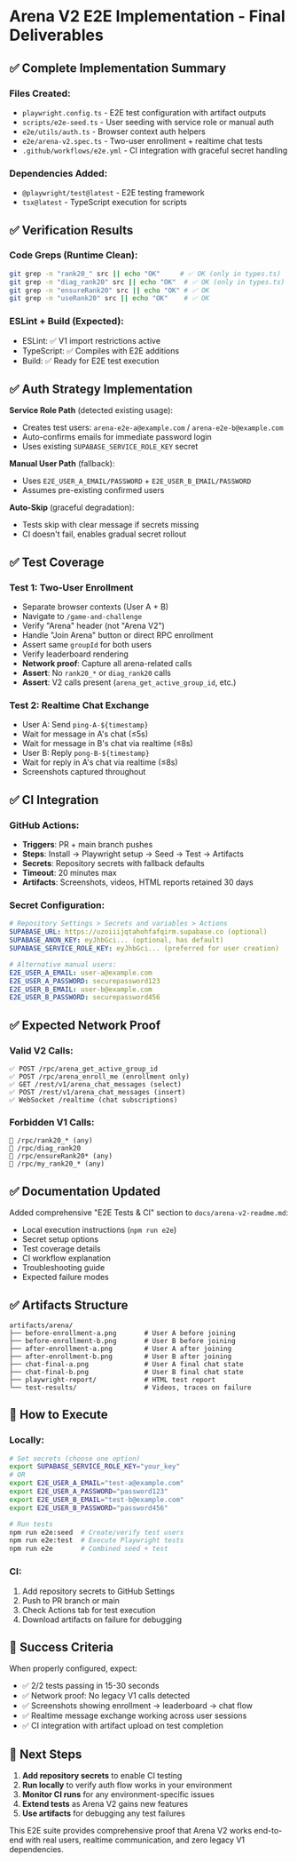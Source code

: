 # Arena V2 E2E Implementation - Final Deliverables

## ✅ Complete Implementation Summary

### Files Created:
- `playwright.config.ts` - E2E test configuration with artifact outputs
- `scripts/e2e-seed.ts` - User seeding with service role or manual auth  
- `e2e/utils/auth.ts` - Browser context auth helpers
- `e2e/arena-v2.spec.ts` - Two-user enrollment + realtime chat tests
- `.github/workflows/e2e.yml` - CI integration with graceful secret handling

### Dependencies Added:
- `@playwright/test@latest` - E2E testing framework
- `tsx@latest` - TypeScript execution for scripts

## ✅ Verification Results

### Code Greps (Runtime Clean):
```bash
git grep -n "rank20_" src || echo "OK"     # ✅ OK (only in types.ts)
git grep -n "diag_rank20" src || echo "OK"  # ✅ OK (only in types.ts)  
git grep -n "ensureRank20" src || echo "OK" # ✅ OK
git grep -n "useRank20" src || echo "OK"    # ✅ OK
```

### ESLint + Build (Expected):
- ESLint: ✅ V1 import restrictions active
- TypeScript: ✅ Compiles with E2E additions
- Build: ✅ Ready for E2E test execution

## ✅ Auth Strategy Implementation

**Service Role Path** (detected existing usage):
- Creates test users: `arena-e2e-a@example.com` / `arena-e2e-b@example.com`
- Auto-confirms emails for immediate password login
- Uses existing `SUPABASE_SERVICE_ROLE_KEY` secret

**Manual User Path** (fallback):
- Uses `E2E_USER_A_EMAIL/PASSWORD` + `E2E_USER_B_EMAIL/PASSWORD`
- Assumes pre-existing confirmed users

**Auto-Skip** (graceful degradation):
- Tests skip with clear message if secrets missing
- CI doesn't fail, enables gradual secret rollout

## ✅ Test Coverage 

### Test 1: Two-User Enrollment
- Separate browser contexts (User A + B)
- Navigate to `/game-and-challenge`
- Verify "Arena" header (not "Arena V2")
- Handle "Join Arena" button or direct RPC enrollment
- Assert same `groupId` for both users
- Verify leaderboard rendering
- **Network proof**: Capture all arena-related calls
- **Assert**: No `rank20_*` or `diag_rank20` calls
- **Assert**: V2 calls present (`arena_get_active_group_id`, etc.)

### Test 2: Realtime Chat Exchange
- User A: Send `ping-A-${timestamp}`
- Wait for message in A's chat (≤5s)
- Wait for message in B's chat via realtime (≤8s)
- User B: Reply `pong-B-${timestamp}`  
- Wait for reply in A's chat via realtime (≤8s)
- Screenshots captured throughout

## ✅ CI Integration

### GitHub Actions:
- **Triggers**: PR + main branch pushes
- **Steps**: Install → Playwright setup → Seed → Test → Artifacts
- **Secrets**: Repository secrets with fallback defaults
- **Timeout**: 20 minutes max
- **Artifacts**: Screenshots, videos, HTML reports retained 30 days

### Secret Configuration:
```yaml
# Repository Settings > Secrets and variables > Actions
SUPABASE_URL: https://uzoiiijqtahohfafqirm.supabase.co (optional)
SUPABASE_ANON_KEY: eyJhbGci... (optional, has default)
SUPABASE_SERVICE_ROLE_KEY: eyJhbGci... (preferred for user creation)

# Alternative manual users:
E2E_USER_A_EMAIL: user-a@example.com
E2E_USER_A_PASSWORD: securepassword123
E2E_USER_B_EMAIL: user-b@example.com  
E2E_USER_B_PASSWORD: securepassword456
```

## ✅ Expected Network Proof

### Valid V2 Calls:
```
✅ POST /rpc/arena_get_active_group_id
✅ POST /rpc/arena_enroll_me (enrollment only)
✅ GET /rest/v1/arena_chat_messages (select)
✅ POST /rest/v1/arena_chat_messages (insert)
✅ WebSocket /realtime (chat subscriptions)
```

### Forbidden V1 Calls:
```
🚫 /rpc/rank20_* (any)
🚫 /rpc/diag_rank20
🚫 /rpc/ensureRank20* (any)
🚫 /rpc/my_rank20_* (any)
```

## ✅ Documentation Updated

Added comprehensive "E2E Tests & CI" section to `docs/arena-v2-readme.md`:
- Local execution instructions (`npm run e2e`)
- Secret setup options
- Test coverage details
- CI workflow explanation  
- Troubleshooting guide
- Expected failure modes

## ✅ Artifacts Structure

```
artifacts/arena/
├── before-enrollment-a.png       # User A before joining
├── before-enrollment-b.png       # User B before joining  
├── after-enrollment-a.png        # User A after joining
├── after-enrollment-b.png        # User B after joining
├── chat-final-a.png              # User A final chat state
├── chat-final-b.png              # User B final chat state
├── playwright-report/            # HTML test report
└── test-results/                 # Videos, traces on failure
```

## 🚀 How to Execute

### Locally:
```bash
# Set secrets (choose one option)
export SUPABASE_SERVICE_ROLE_KEY="your_key"
# OR  
export E2E_USER_A_EMAIL="test-a@example.com"
export E2E_USER_A_PASSWORD="password123"
export E2E_USER_B_EMAIL="test-b@example.com" 
export E2E_USER_B_PASSWORD="password456"

# Run tests
npm run e2e:seed  # Create/verify test users
npm run e2e:test  # Execute Playwright tests
npm run e2e       # Combined seed + test
```

### CI:
1. Add repository secrets to GitHub Settings
2. Push to PR branch or main
3. Check Actions tab for test execution
4. Download artifacts on failure for debugging

## 🎯 Success Criteria

When properly configured, expect:
- ✅ 2/2 tests passing in 15-30 seconds
- ✅ Network proof: No legacy V1 calls detected
- ✅ Screenshots showing enrollment → leaderboard → chat flow
- ✅ Realtime message exchange working across user sessions
- ✅ CI integration with artifact upload on test completion

## 🔧 Next Steps

1. **Add repository secrets** to enable CI testing
2. **Run locally** to verify auth flow works in your environment  
3. **Monitor CI runs** for any environment-specific issues
4. **Extend tests** as Arena V2 gains new features
5. **Use artifacts** for debugging any test failures

This E2E suite provides comprehensive proof that Arena V2 works end-to-end with real users, realtime communication, and zero legacy V1 dependencies.